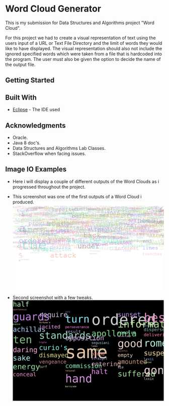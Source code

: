 # Word Cloud Generator 


This is my submission for Data Structures and Algorithms project "Word Cloud".

For this project we had to create a visual representation of text using the users input of a URL or Text File Directory and the limit of words they would like to have displayed. The visual representation should also not include the ignored specified words which were taken from a file that is hardcoded into the program. The user must also be given the option to decide the name of the output file. 


## Getting Started

## Built With
*  [Eclipse](https://www.eclipse.org/) - The IDE used

## Acknowledgments
* Oracle.
* Java 8 doc's.
* Data Structures and Algorithms Lab Classes.
* StackOverflow when facing issues.

## Image IO Examples
* Here i will display a couple of different outputs of the Word Clouds as i progressed throughout the project.

* This screenshot was one of the first outputs of a Word Cloud i produced. 
![Screenshot](example.png)
* Second screenshot with a few tweaks.
![Screenshot](GitExample.png)
